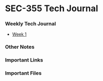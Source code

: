# SEC-355 Tech Journal

### Weekly Tech Journal
* [Week 1](Week1.md)

### Other Notes

### Important Links

### Important Files
